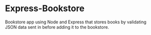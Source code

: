 # Express-Bookstore
Bookstore app using Node and Express that stores books by validating JSON data sent in before adding it to the bookstore.
